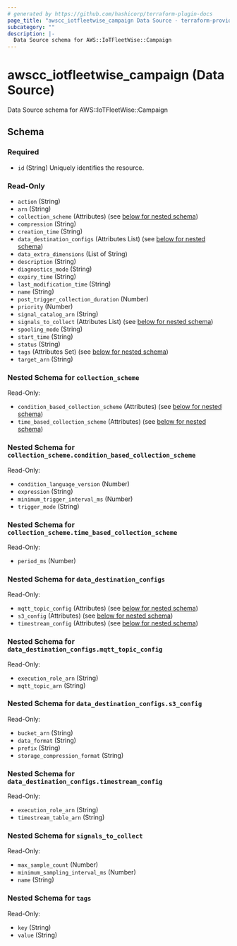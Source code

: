 ```yaml
---
# generated by https://github.com/hashicorp/terraform-plugin-docs
page_title: "awscc_iotfleetwise_campaign Data Source - terraform-provider-awscc"
subcategory: ""
description: |-
  Data Source schema for AWS::IoTFleetWise::Campaign
---
```


# awscc_iotfleetwise_campaign (Data Source)

Data Source schema for AWS::IoTFleetWise::Campaign



<!-- schema generated by tfplugindocs -->
## Schema

### Required

- `id` (String) Uniquely identifies the resource.

### Read-Only

- `action` (String)
- `arn` (String)
- `collection_scheme` (Attributes) (see [below for nested schema](#nestedatt--collection_scheme))
- `compression` (String)
- `creation_time` (String)
- `data_destination_configs` (Attributes List) (see [below for nested schema](#nestedatt--data_destination_configs))
- `data_extra_dimensions` (List of String)
- `description` (String)
- `diagnostics_mode` (String)
- `expiry_time` (String)
- `last_modification_time` (String)
- `name` (String)
- `post_trigger_collection_duration` (Number)
- `priority` (Number)
- `signal_catalog_arn` (String)
- `signals_to_collect` (Attributes List) (see [below for nested schema](#nestedatt--signals_to_collect))
- `spooling_mode` (String)
- `start_time` (String)
- `status` (String)
- `tags` (Attributes Set) (see [below for nested schema](#nestedatt--tags))
- `target_arn` (String)

<a id="nestedatt--collection_scheme"></a>
### Nested Schema for `collection_scheme`

Read-Only:

- `condition_based_collection_scheme` (Attributes) (see [below for nested schema](#nestedatt--collection_scheme--condition_based_collection_scheme))
- `time_based_collection_scheme` (Attributes) (see [below for nested schema](#nestedatt--collection_scheme--time_based_collection_scheme))

<a id="nestedatt--collection_scheme--condition_based_collection_scheme"></a>
### Nested Schema for `collection_scheme.condition_based_collection_scheme`

Read-Only:

- `condition_language_version` (Number)
- `expression` (String)
- `minimum_trigger_interval_ms` (Number)
- `trigger_mode` (String)


<a id="nestedatt--collection_scheme--time_based_collection_scheme"></a>
### Nested Schema for `collection_scheme.time_based_collection_scheme`

Read-Only:

- `period_ms` (Number)



<a id="nestedatt--data_destination_configs"></a>
### Nested Schema for `data_destination_configs`

Read-Only:

- `mqtt_topic_config` (Attributes) (see [below for nested schema](#nestedatt--data_destination_configs--mqtt_topic_config))
- `s3_config` (Attributes) (see [below for nested schema](#nestedatt--data_destination_configs--s3_config))
- `timestream_config` (Attributes) (see [below for nested schema](#nestedatt--data_destination_configs--timestream_config))

<a id="nestedatt--data_destination_configs--mqtt_topic_config"></a>
### Nested Schema for `data_destination_configs.mqtt_topic_config`

Read-Only:

- `execution_role_arn` (String)
- `mqtt_topic_arn` (String)


<a id="nestedatt--data_destination_configs--s3_config"></a>
### Nested Schema for `data_destination_configs.s3_config`

Read-Only:

- `bucket_arn` (String)
- `data_format` (String)
- `prefix` (String)
- `storage_compression_format` (String)


<a id="nestedatt--data_destination_configs--timestream_config"></a>
### Nested Schema for `data_destination_configs.timestream_config`

Read-Only:

- `execution_role_arn` (String)
- `timestream_table_arn` (String)



<a id="nestedatt--signals_to_collect"></a>
### Nested Schema for `signals_to_collect`

Read-Only:

- `max_sample_count` (Number)
- `minimum_sampling_interval_ms` (Number)
- `name` (String)


<a id="nestedatt--tags"></a>
### Nested Schema for `tags`

Read-Only:

- `key` (String)
- `value` (String)
